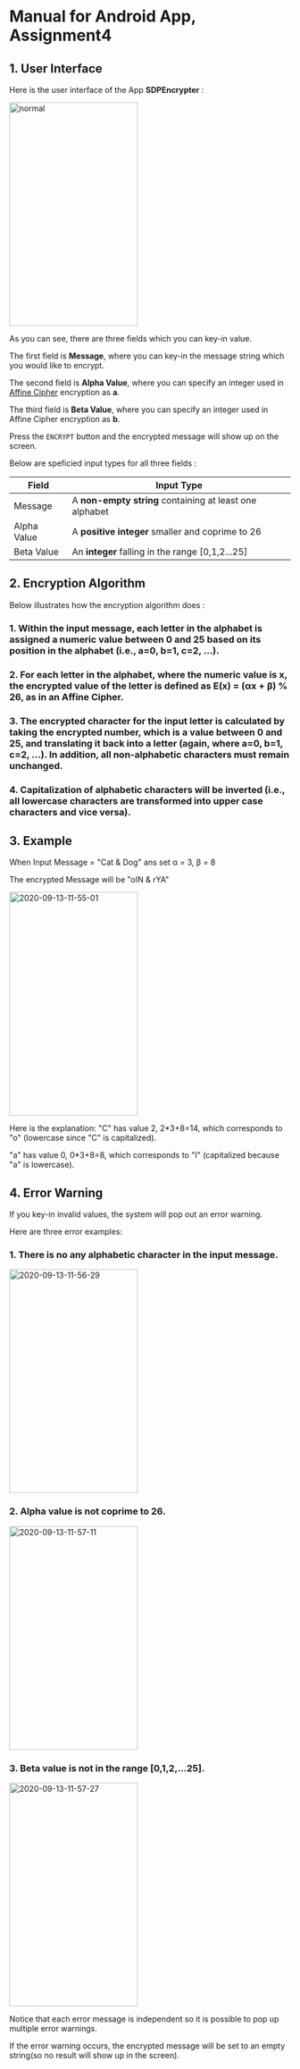 # Manual for Android App, Assignment4

## 1. User Interface

Here is the user interface of the App **SDPEncrypter** :

<img src="https://i.ibb.co/44jL7NP/normal.png" alt="normal" border="0" width="230" height="400">

 As you can see, there are three fields which you can key-in value. 
 
The first field is **Message**, where you can key-in the message string which you would like to encrypt.

The second field is **Alpha Value**, where you can specify an integer used in [Affine Cipher](https://en.wikipedia.org/wiki/Affine_cipher) encryption as **a**.

The third field is **Beta Value**, where you can specify an integer used in Affine Cipher encryption as **b**.

Press the `ENCRYPT` button and the encrypted message will show up on the screen.
  
Below are speficied input types for all three fields :


| Field | Input Type |
| ----- | ----------- |
| Message | A **non-empty string** containing at least one alphabet |
| Alpha Value | A **positive integer** smaller and coprime to 26 |
| Beta Value | An **integer** falling in the range [0,1,2...25] |

## 2. Encryption Algorithm

Below illustrates how the encryption algorithm does :

### 1. Within the input message, each letter in the alphabet is assigned a numeric value between 0 and 25 based on its position in the alphabet (i.e., a=0, b=1, c=2, …).

### 2. For each letter in the alphabet, where the numeric value is x, the encrypted value of the letter is defined as E(x) = (αx + β) % 26, as in an Affine Cipher.

### 3. The encrypted character for the input letter is calculated by taking the encrypted number, which is a value between 0 and 25, and translating it back into a letter (again, where a=0, b=1, c=2, …). In addition, all non-alphabetic characters must remain unchanged.

### 4. Capitalization of alphabetic characters will be inverted (i.e., all lowercase characters are transformed into upper case characters and vice versa).

## 3. Example 

When Input Message = "Cat & Dog" ans set α = 3,  β = 8

The encrypted Message will be "oIN & rYA"

<img src="https://i.ibb.co/1KQHQY2/2020-09-13-11-55-01.png" alt="2020-09-13-11-55-01" border="0" width="230" height="400">

Here is the explanation:
"C" has value 2, 2*3+8=14, which corresponds to "o" (lowercase since "C" is capitalized).

"a" has value 0, 0*3+8=8, which corresponds to "I" (capitalized because "a" is lowercase).

## 4. Error Warning

If you key-in invalid values, the system will pop out an error warning.

Here are three error examples:

### 1. There is no any alphabetic character in the input message.

<img src="https://i.ibb.co/MGgm6zn/2020-09-13-11-56-29.png" alt="2020-09-13-11-56-29" border="0" width="230" height="400">

### 2. Alpha value is not coprime to 26.

<img src="https://i.ibb.co/njghCnH/2020-09-13-11-57-11.png" alt="2020-09-13-11-57-11" border="0" width="230" height="400">

### 3. Beta value is not in the range [0,1,2,...25].

<img src="https://i.ibb.co/PFJrzgg/2020-09-13-11-57-27.png" alt="2020-09-13-11-57-27" border="0" width="230" height="400">

Notice that each error message is independent so it is possible to pop up multiple error warnings.

If the error warning occurs, the encrypted message will be set to an empty string(so no result will show up in the screen).


